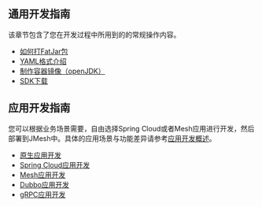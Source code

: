 ## 通用开发指南

该章节包含了您在开发过程中所用到的的常规操作内容。

- [如何打FatJar包](./0-通用开发指南/0-如何打FatJar包.md)
- [YAML格式介绍](./0-通用开发指南/1-YAML格式介绍.md)
- [制作容器镜像（openJDK）](./0-通用开发指南/2-制作容器镜像（openJDK）.md)
- [SDK下载](./0-通用开发指南/3-SDK下载.md)

## 应用开发指南

您可以根据业务场景需要，自由选择Spring Cloud或者Mesh应用进行开发，然后部署到JMesh中。具体的应用场景与功能差异请参考[应用开发概述](./1-应用开发指南/0-应用开发概述.md)。

- [原生应用开发]()
- [Spring Cloud应用开发]()
- [Mesh应用开发]()
- [Dubbo应用开发]()
- [gRPC应用开发]()

